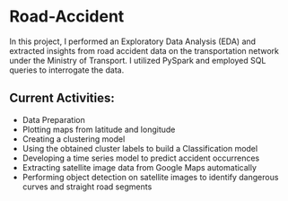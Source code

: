 # Road-Accident
In this project, I performed an Exploratory Data Analysis (EDA) and extracted insights from road accident data on the transportation network under the Ministry of Transport. I utilized PySpark and employed SQL queries to interrogate the data.

## Current Activities:
- Data Preparation
- Plotting maps from latitude and longitude
- Creating a clustering model
- Using the obtained cluster labels to build a Classification model
- Developing a time series model to predict accident occurrences
- Extracting satellite image data from Google Maps automatically
- Performing object detection on satellite images to identify dangerous curves and straight road segments
